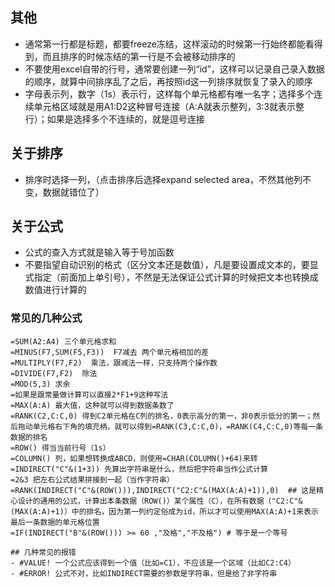 ## 其他
- 通常第一行都是标题，都要freeze冻结，这样滚动的时候第一行始终都能看得到，而且排序的时候冻结的第一行是不会被移动排序的
- 不要使用excel自带的行号，通常要创建一列“id”，这样可以记录自己录入数据的顺序，就算中间排序乱了之后，再按照id这一列排序就恢复了录入的顺序
- 字母表示列，数字（1s）表示行，这样每个单元格都有唯一名字；选择多个连续单元格区域就是用A1:D2这种冒号连接（A:A就表示整列，3:3就表示整行）；如果是选择多个不连续的，就是逗号连接

## 关于排序
- 排序时选择一列，（点击排序后选择expand selected area，不然其他列不变，数据就错位了）

## 关于公式
- 公式的查入方式就是输入等于号加函数
- 不要指望自动识别的格式（区分文本还是数值），凡是要设置成文本的，要显式指定（前面加上单引号），不然是无法保证公式计算的时候把文本也转换成数值进行计算的

### 常见的几种公式
```
=SUM(A2:A4) 三个单元格求和
=MINUS(F7,SUM(F5,F3))  F7减去 两个单元格相加的差
=MULTIPLY(F7,F2)  乘法，跟减法一样，只支持两个操作数
=DIVIDE(F7,F2)  除法
=MOD(5,3) 求余
=如果是跟常量做计算可以直接2*F1+9这种写法
=MAX(A:A) 最大值，这种就可以得到数据条数了
=RANK(C2,C:C,0) 得到C2单元格在C列的排名，0表示高分的第一，非0表示低分的第一；然后拖动单元格右下角的填充柄，就可以得到=RANK(C3,C:C,0)，=RANK(C4,C:C,0)等每一条数据的排名
=ROW() 得当当前行号（1s）
=COLUMN() 列，如果想转换成ABCD，则使用=CHAR(COLUMN()+64)来转
=INDIRECT("C"&(1+3)) 先算出字符串是什么，然后把字符串当作公式计算
=2&3 把左右公式结果拼接到一起（当作字符串）
=RANK(INDIRECT("C"&(ROW())),INDIRECT("C2:C"&(MAX(A:A)+1)),0)  ## 这是精心设计的通用的公式，计算出本条数据（ROW()）某个属性（C），在所有数据（"C2:C"&(MAX(A:A)+1)）中的排名，因为第一列约定俗成为id，所以才可以使用MAX(A:A)+1来表示最后一条数据的单元格位置
=IF(INDIRECT("B"&(ROW())) >= 60 ,"及格","不及格") # 等于是一个等号

## 几种常见的报错
- #VALUE! 一个公式应该得到一个值（比如=C1），不应该是一个区域（比如C2:C4）
- #ERROR! 公式不对，比如INDIRECT需要的参数是字符串，但是给了非字符串